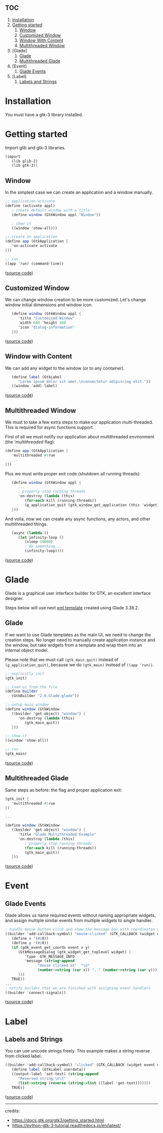 TOC
---

1. [Installation](#installation)
1. [Getting started](#getting-started)
   1. [Window](#window)
   1. [Customized Window](#customized-window)
   1. [Window With Content](#window-with-content)
   1. [Multithreaded Window](#multithreaded-window)
1. [Glade]
   1. [Glade](#glade-1)
   1. [Multithreaded Glade](#multithreaded-glade)
1. [Event]
   1. [Glade Events](#glade-events)
1. [Label]
   1. [Labels and Strings](#labels-and-strings)


Installation
============

You must have a gtk-3 library installed.


Getting started
===============

Import glib and gtk-3 libraries.

```scheme
(import
   (lib glib-2)
   (lib gtk-3))
```

Window
------

In the simplest case we can create an application and a window manually.

```scheme
;; application activate
(define (activate appl)
   ; create default window with a title
   (define window (GtkWindow appl "Window"))

   ; show it
   ((window 'show-all)))

;; create an application
(define app (GtkApplication {
   'on-activate activate
}))

;; run
((app 'run) (command-line))
```
([source code](1.0.Window.lisp))


Customized Window
-----------------

We can change window creation to be more customized. Let's change window initial dimensions and window icon.
```scheme
   (define window (GtkWindow appl {
      'title "Customized Window"
      'width 640 'height 360
      'icon "dialog-information"
   }))
```
([source code](1.1.Window.Customized.lisp))


Window with Content
-------------------

We can add any widget to the window (or to any container).
```scheme
   (define label (GtkLabel
      "Lorem ipsum dolor sit amet,\nconsectetur adipiscing elit."))
   ((window 'add) label)
```
([source code](1.2.Window.With.Content.lisp))


Multithreaded Window
--------------------

We must to take a few extra steps to make our application multi-threaded.
This is required for async functions support.

First of all we must notify our application about multithreaded environment (the *'multithreaded* flag):
```scheme
(define app (GtkApplication {
   'multithreaded #true
   ...
}))
```

Plus we must write proper exit code (shutdown all running threads):
```scheme
   (define window (GtkWindow appl {
      ...
      ; properly stop running threads
      'on-destroy (lambda (this)
         (for-each kill (running-threads))
         (g_application_quit (gtk_window_get_application (this 'widget))))
   }))
```

And voila, now we can create any async functions, any actors, and other multithreaded things.
```scheme
   (async (lambda ()
      (let infinity-loop ()
         (sleep 10000)
         ; do something...
         (infinity-loop))))
```
([source code](1.3.Window.Multithreaded.lisp))


Glade
=====

Glade is a graphical user interface builder for GTK, an excellent interface designer.

Steps below will use next [xml template](2.0.Glade.glade) created using Glade 3.38.2.


Glade
-----

If we want to use Glade templates as the main UI, we need to change the creation steps.
No longer need to manually create application instance and the window, but take widgets from a template and wrap them into an internal object model.

Please note that we must call `(gtk_main_quit)` instead of `(g_application_quit)`, because we do `(gtk_main)` instead of `((app 'run))`.

```scheme
;; explicitly init
(gtk_init)

;; load ui from the file
(define builder
   (GtkBuilder "2.0.Glade.glade"))

;; setup main window
(define window (GtkWindow
   ((builder 'get-object) "window") {
      'on-destroy (lambda (this)
         (gtk_main_quit))
   }))

;; show it
((window 'show-all))

;; run
(gtk_main)
```
([source code](2.0.Glade.lisp))


Multithreaded Glade
-------------------

Same steps as before: the flag and proper application exit:
```scheme
(gtk_init {
   'multithreaded #true
})

...

(define window (GtkWindow
   ((builder 'get-object) "window") {
      'title "Glade Multithreaded Example"
      'on-destroy (lambda (this)
         ; properly stop running threads
         (for-each kill (running-threads))
         (gtk_main_quit))
   }))

```
([source code](2.1.Glade.Multithreaded.lisp))


Event
=====

Glade Events
------------

Glade allows us name required events without naming appropriate widgets, and assign multiple similar events from multiple widgets to single handler.

```scheme
; handle mouse button click and show the message box with coordinates as text
((builder 'add-callback-symbol) "mouse-clicked" (GTK_CALLBACK (widget event)
   (define x '(#i0))
   (define y '(#i0))
   (if (gdk_event_get_coords event x y)
      (GtkMessageDialog (gtk_widget_get_toplevel widget) {
         'type  GTK_MESSAGE_INFO
         'message (string-append
               "mouse clicked at"  "\n"
               (number->string (car x)) ", " (number->string (car y)))
      }))
   TRUE))
...
; notify builder that we are finished with assigning event handlers
((builder 'connect-signals))
```
([source code](3.0.Events.lisp))


Label
=====

Labels and Strings
------------------

You can use unicode strings freely. This example makes a string reverse from clicked label.

```scheme
((builder 'add-callback-symbol) "clicked" (GTK_CALLBACK (widget event userdata)
   (define label (GtkLabel userdata))
   ((output-label 'set-text) (string-append
      "Reversed string:\n\t"
      (list->string (reverse (string->list ((label 'get-text)))))))
   TRUE))
```
([source code](4.0.Labels.And.Strings.lisp))


---
credits:
* https://docs.gtk.org/gtk3/getting_started.html
* https://python-gtk-3-tutorial.readthedocs.io/en/latest/
